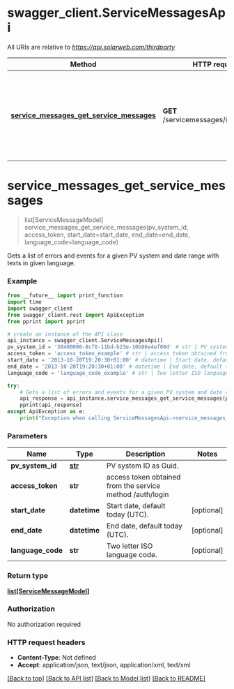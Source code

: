 # swagger_client.ServiceMessagesApi

All URIs are relative to *https://api.solarweb.com/thirdparty*

Method | HTTP request | Description
------------- | ------------- | -------------
[**service_messages_get_service_messages**](ServiceMessagesApi.md#service_messages_get_service_messages) | **GET** /servicemessages/{pvSystemId} | Gets a list of errors and events for a given PV system and date range with texts in given language.

# **service_messages_get_service_messages**
> list[ServiceMessageModel] service_messages_get_service_messages(pv_system_id, access_token, start_date=start_date, end_date=end_date, language_code=language_code)

Gets a list of errors and events for a given PV system and date range with texts in given language.

### Example
```python
from __future__ import print_function
import time
import swagger_client
from swagger_client.rest import ApiException
from pprint import pprint

# create an instance of the API class
api_instance = swagger_client.ServiceMessagesApi()
pv_system_id = '38400000-8cf0-11bd-b23e-10b96e4ef00d' # str | PV system ID as Guid.
access_token = 'access_token_example' # str | access token obtained from the service method /auth/login
start_date = '2013-10-20T19:20:30+01:00' # datetime | Start date, default today (UTC). (optional)
end_date = '2013-10-20T19:20:30+01:00' # datetime | End date, default today (UTC). (optional)
language_code = 'language_code_example' # str | Two letter ISO language code. (optional)

try:
    # Gets a list of errors and events for a given PV system and date range with texts in given language.
    api_response = api_instance.service_messages_get_service_messages(pv_system_id, access_token, start_date=start_date, end_date=end_date, language_code=language_code)
    pprint(api_response)
except ApiException as e:
    print("Exception when calling ServiceMessagesApi->service_messages_get_service_messages: %s\n" % e)
```

### Parameters

Name | Type | Description  | Notes
------------- | ------------- | ------------- | -------------
 **pv_system_id** | [**str**](.md)| PV system ID as Guid. | 
 **access_token** | **str**| access token obtained from the service method /auth/login | 
 **start_date** | **datetime**| Start date, default today (UTC). | [optional] 
 **end_date** | **datetime**| End date, default today (UTC). | [optional] 
 **language_code** | **str**| Two letter ISO language code. | [optional] 

### Return type

[**list[ServiceMessageModel]**](ServiceMessageModel.md)

### Authorization

No authorization required

### HTTP request headers

 - **Content-Type**: Not defined
 - **Accept**: application/json, text/json, application/xml, text/xml

[[Back to top]](#) [[Back to API list]](../README.md#documentation-for-api-endpoints) [[Back to Model list]](../README.md#documentation-for-models) [[Back to README]](../README.md)

